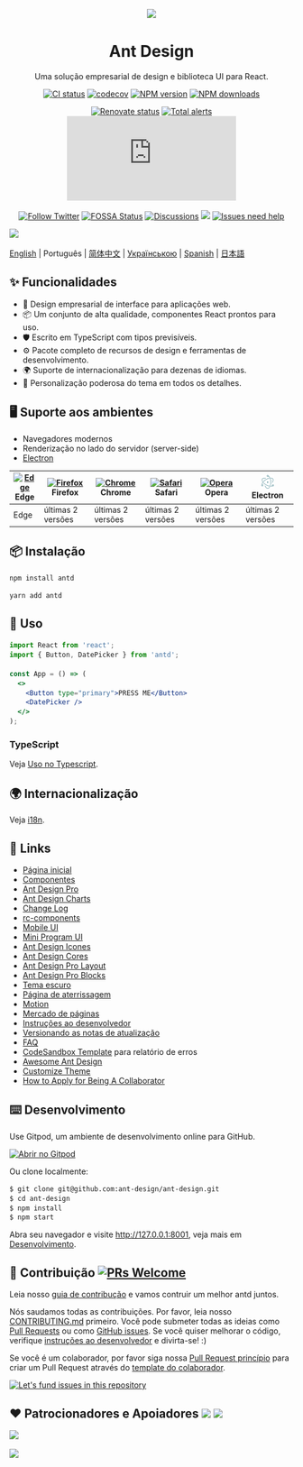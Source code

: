 <p align="center">
  <a href="https://ant.design">
    <img width="200" src="https://gw.alipayobjects.com/zos/rmsportal/KDpgvguMpGfqaHPjicRK.svg">
  </a>
</p>

<h1 align="center">Ant Design</h1>

<div align="center">

Uma solução empresarial de design e biblioteca UI para React.

[![CI status][github-action-image]][github-action-url] [![codecov][codecov-image]][codecov-url] [![NPM version][npm-image]][npm-url] [![NPM downloads][download-image]][download-url]

[![Renovate status][renovate-image]][renovate-dashboard-url] [![Total alerts][lgtm-image]][lgtm-url] [![][bundlesize-js-image]][unpkg-js-url]

[![Follow Twitter][twitter-image]][twitter-url] [![FOSSA Status][fossa-image]][fossa-url] [![Discussions][discussions-image]][discussions-url] [![][issues-helper-image]][issues-helper-url] [![Issues need help][help-wanted-image]][help-wanted-url]

[npm-image]: http://img.shields.io/npm/v/antd.svg?style=flat-square
[npm-url]: http://npmjs.org/package/antd
[github-action-image]: https://github.com/ant-design/ant-design/workflows/%E2%9C%85%20test/badge.svg
[github-action-url]: https://github.com/ant-design/ant-design/actions?query=workflow%3A%22%E2%9C%85+test%22
[codecov-image]: https://img.shields.io/codecov/c/github/ant-design/ant-design/master.svg?style=flat-square
[codecov-url]: https://codecov.io/gh/ant-design/ant-design/branch/master
[download-image]: https://img.shields.io/npm/dm/antd.svg?style=flat-square
[download-url]: https://npmjs.org/package/antd
[lgtm-image]: https://flat.badgen.net/lgtm/alerts/g/ant-design/ant-design
[lgtm-url]: https://lgtm.com/projects/g/ant-design/ant-design/alerts/
[fossa-image]: https://app.fossa.io/api/projects/git%2Bgithub.com%2Fant-design%2Fant-design.svg?type=shield
[fossa-url]: https://app.fossa.io/projects/git%2Bgithub.com%2Fant-design%2Fant-design?ref=badge_shield
[help-wanted-image]: https://flat.badgen.net/github/label-issues/ant-design/ant-design/help%20wanted/open
[help-wanted-url]: https://github.com/ant-design/ant-design/issues?q=is%3Aopen+is%3Aissue+label%3A%22help+wanted%22
[twitter-image]: https://img.shields.io/twitter/follow/AntDesignUI.svg?label=Ant%20Design&style=social
[twitter-url]: https://twitter.com/AntDesignUI
[discussions-image]: https://img.shields.io/badge/discussions-on%20github-blue?style=flat-square
[discussions-url]: https://github.com/ant-design/ant-design/discussions
[bundlesize-js-image]: https://img.badgesize.io/https:/unpkg.com/antd/dist/antd.min.js?label=antd.min.js&compression=gzip&style=flat-square
[unpkg-js-url]: https://unpkg.com/browse/antd/dist/antd.min.js
[issues-helper-image]: https://img.shields.io/badge/using-issues--helper-orange?style=flat-square
[issues-helper-url]: https://github.com/actions-cool/issues-helper
[renovate-image]: https://img.shields.io/badge/renovate-enabled-brightgreen.svg?style=flat-square
[renovate-dashboard-url]: https://github.com/ant-design/ant-design/issues/32498

</div>

[![](https://gw.alipayobjects.com/mdn/rms_08e378/afts/img/A*Yl83RJhUE7kAAAAAAAAAAABkARQnAQ)](https://ant.design)

[English](./README.md) | Português | [简体中文](./README-zh_CN.md) | [Українською](./README-uk_UA.md) | [Spanish](./README-sp_MX.md) | [日本語](./README-ja_JP.md)

## ✨ Funcionalidades

- 🌈 Design empresarial de interface para aplicações web.
- 📦 Um conjunto de alta qualidade, componentes React prontos para uso.
- 🛡 Escrito em TypeScript com tipos previsíveis.
- ⚙️ Pacote completo de recursos de design e ferramentas de desenvolvimento.
- 🌍 Suporte de internacionalização para dezenas de idiomas.
- 🎨 Personalização poderosa do tema em todos os detalhes.

## 🖥 Suporte aos ambientes

- Navegadores modernos
- Renderização no lado do servidor (server-side)
- [Electron](https://www.electronjs.org/)

| [<img src="https://raw.githubusercontent.com/alrra/browser-logos/master/src/edge/edge_48x48.png" alt="Edge" width="24px" height="24px" />](http://godban.github.io/browsers-support-badges/)</br>Edge | [<img src="https://raw.githubusercontent.com/alrra/browser-logos/master/src/firefox/firefox_48x48.png" alt="Firefox" width="24px" height="24px" />](http://godban.github.io/browsers-support-badges/)</br>Firefox | [<img src="https://raw.githubusercontent.com/alrra/browser-logos/master/src/chrome/chrome_48x48.png" alt="Chrome" width="24px" height="24px" />](http://godban.github.io/browsers-support-badges/)</br>Chrome | [<img src="https://raw.githubusercontent.com/alrra/browser-logos/master/src/safari/safari_48x48.png" alt="Safari" width="24px" height="24px" />](http://godban.github.io/browsers-support-badges/)</br>Safari | [<img src="https://raw.githubusercontent.com/alrra/browser-logos/master/src/opera/opera_48x48.png" alt="Opera" width="24px" height="24px" />](http://godban.github.io/browsers-support-badges/)</br>Opera | [<img src="https://raw.githubusercontent.com/alrra/browser-logos/master/src/electron/electron_48x48.png" alt="Electron" width="24px" height="24px" />](http://godban.github.io/browsers-support-badges/)</br>Electron |
| --- | --- | --- | --- | --- | --- |
| Edge | últimas 2 versões | últimas 2 versões | últimas 2 versões | últimas 2 versões | últimas 2 versões |

## 📦 Instalação

```bash
npm install antd
```

```bash
yarn add antd
```

## 🔨 Uso

```jsx
import React from 'react';
import { Button, DatePicker } from 'antd';

const App = () => (
  <>
    <Button type="primary">PRESS ME</Button>
    <DatePicker />
  </>
);
```

### TypeScript

Veja [Uso no Typescript](https://ant.design/docs/react/use-in-typescript).

## 🌍 Internacionalização

Veja [i18n](https://ant.design/docs/react/i18n).

## 🔗 Links

- [Página inicial](https://ant.design/)
- [Componentes](https://ant.design/components/overview)
- [Ant Design Pro](http://pro.ant.design/)
- [Ant Design Charts](https://charts.ant.design)
- [Change Log](CHANGELOG.en-US.md)
- [rc-components](http://react-component.github.io/)
- [Mobile UI](http://mobile.ant.design)
- [Mini Program UI](http://mini.ant.design)
- [Ant Design Icones](https://github.com/ant-design/ant-design-icons)
- [Ant Design Cores](https://github.com/ant-design/ant-design-colors)
- [Ant Design Pro Layout](https://github.com/ant-design/ant-design-pro-layout)
- [Ant Design Pro Blocks](https://github.com/ant-design/pro-blocks)
- [Tema escuro](https://github.com/ant-design/ant-design-dark-theme)
- [Página de aterrissagem](https://landing.ant.design)
- [Motion](https://motion.ant.design)
- [Mercado de páginas](http://scaffold.ant.design)
- [Instruções ao desenvolvedor](https://github.com/ant-design/ant-design/wiki/Development)
- [Versionando as notas de atualização](https://github.com/ant-design/ant-design/wiki/%E8%BD%AE%E5%80%BC%E8%A7%84%E5%88%99%E5%92%8C%E7%89%88%E6%9C%AC%E5%8F%91%E5%B8%83%E6%B5%81%E7%A8%8B)
- [FAQ](https://ant.design/docs/react/faq)
- [CodeSandbox Template](https://u.ant.design/codesandbox-repro) para relatório de erros
- [Awesome Ant Design](https://github.com/websemantics/awesome-ant-design)
- [Customize Theme](https://ant.design/docs/react/customize-theme)
- [How to Apply for Being A Collaborator](https://github.com/ant-design/ant-design/wiki/Collaborators#how-to-apply-for-being-a-collaborator)

## ⌨️ Desenvolvimento

Use Gitpod, um ambiente de desenvolvimento online para GitHub.

[![Abrir no Gitpod](https://gitpod.io/button/open-in-gitpod.svg)](https://gitpod.io/#https://github.com/ant-design/ant-design)

Ou clone localmente:

```bash
$ git clone git@github.com:ant-design/ant-design.git
$ cd ant-design
$ npm install
$ npm start
```

Abra seu navegador e visite http://127.0.0.1:8001, veja mais em [Desenvolvimento](https://github.com/ant-design/ant-design/wiki/Development).

## 🤝 Contribuição [![PRs Welcome](https://img.shields.io/badge/PRs-welcome-brightgreen.svg?style=flat-square)](http://makeapullrequest.com)

Leia nosso [guia de contribução](https://ant.design/docs/react/contributing) e vamos contruir um melhor antd juntos.

Nós saudamos todas as contribuições. Por favor, leia nosso [CONTRIBUTING.md](https://github.com/ant-design/ant-design/blob/master/.github/CONTRIBUTING.md) primeiro. Você pode submeter todas as ideias como [Pull Requests](https://github.com/ant-design/ant-design/pulls) ou como [GitHub issues](https://github.com/ant-design/ant-design/issues). Se você quiser melhorar o código, verifique [instruções ao desenvolvedor](https://github.com/ant-design/ant-design/wiki/Development) e divirta-se! :)

Se você é um colaborador, por favor siga nossa [Pull Request princípio](https://github.com/ant-design/ant-design/wiki/PR-principle) para criar um Pull Request através do [template do colaborador](https://github.com/ant-design/ant-design/compare?expand=1&template=collaborator.md).

[![Let's fund issues in this repository](https://issuehunt.io/static/embed/issuehunt-button-v1.svg)](https://issuehunt.io/repos/34526884)

## ❤️ Patrocionadores e Apoiadores [![](https://opencollective.com/ant-design/tiers/sponsors/badge.svg?label=Sponsors&color=brightgreen)](https://opencollective.com/ant-design#support) [![](https://opencollective.com/ant-design/tiers/backers/badge.svg?label=Backers&color=brightgreen)](https://opencollective.com/ant-design#support)

[![](https://opencollective.com/ant-design/tiers/sponsors.svg?avatarHeight=36)](https://opencollective.com/ant-design#support)

[![](https://opencollective.com/ant-design/tiers/backers.svg?avatarHeight=36)](https://opencollective.com/ant-design#support)
